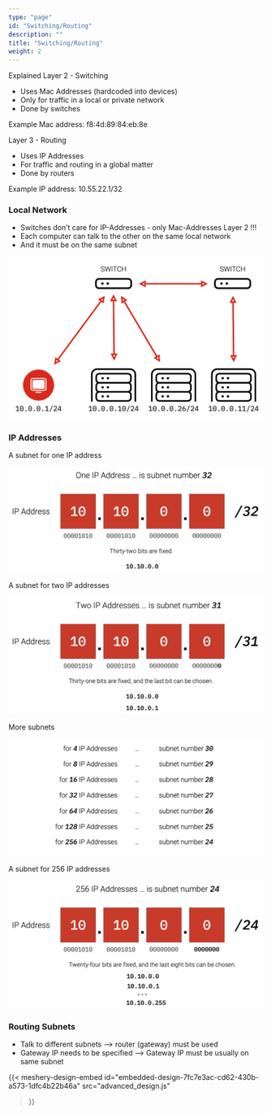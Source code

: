 ```yaml
---
type: "page"
id: "Switching/Routing"
description: ""
title: "Switching/Routing"
weight: 2
---
```


Explained
Layer 2 - Switching

- Uses Mac Addresses (hardcoded into devices)
- Only for traffic in a local or private network
- Done by switches

Example Mac address: f8:4d:89:84:eb:8e

Layer 3 - Routing

- Uses IP Addresses
- For traffic and routing in a global matter
- Done by routers

Example IP address: 10.55.22.1/32

### Local Network

- Switches don’t care for IP-Addresses - only Mac-Addresses Layer 2 !!!
- Each computer can talk to the other on the same local network
- And it must be on the same subnet


![switching](switching.png)

### IP Addresses
A subnet for one IP address

![ip-address1](ip-address1.png)

A subnet for two IP addresses

![ip-address2](ip-address2.png)

More subnets

![ip-addresses](ip-addresses.png)

A subnet for 256 IP addresses

![ip-adress256](ip-adress256.png)

### Routing Subnets
- Talk to different subnets --> router (gateway) must be used
- Gateway IP needs to be specified --> Gateway IP must be usually on same subnet

{{< meshery-design-embed
   id="embedded-design-7fc7e3ac-cd62-430b-a573-1dfc4b22b46a"
   src="advanced_design.js"
>}}
